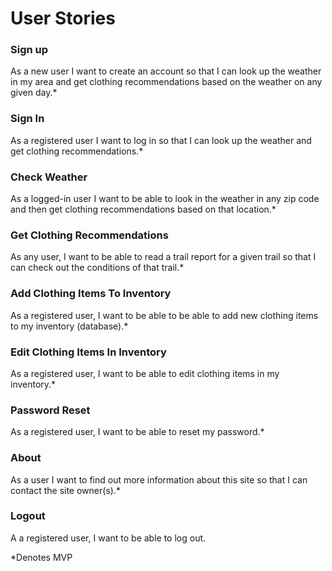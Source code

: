 # User Stories

### Sign up

As a new user I want to create an account so that I can look up the weather in my area and get clothing recommendations based on the weather on any given day.*

### Sign In

As a registered user I want to log in so that I can look up the weather and get clothing recommendations.*

### Check Weather

As a logged-in user I want to be able to look in the weather in any zip code and then get clothing recommendations based on that location.*

### Get Clothing Recommendations

As any user, I want to be able to read a trail report for a given trail so that I can check out the conditions of that trail.*

### Add Clothing Items To Inventory

As a registered user, I want to be able to be able to add new clothing items to my inventory (database).*

### Edit Clothing Items In Inventory

As a registered user, I want to be able to edit clothing items in my inventory.*

### Password Reset

As a registered user, I want to be able to reset my password.*

### About

As a user I want to find out more information about this site so that I can contact the site owner(s).*

### Logout

A a registered user, I want to be able to log out.

*Denotes MVP









 